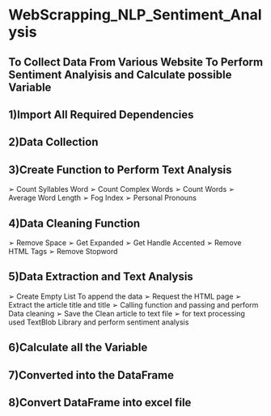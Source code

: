 # WebScrapping_NLP_Sentiment_Analysis

## To Collect Data From Various Website To Perform Sentiment Analyisis and Calculate possible Variable

## 1)Import All Required Dependencies
## 2)Data Collection
## 3)Create Function to Perform Text Analysis
   ➢ Count Syllables Word
   ➢ Count Complex Words
   ➢ Count Words
   ➢ Average Word Length
   ➢ Fog Index
   ➢ Personal Pronouns
## 4)Data Cleaning Function
   ➢ Remove Space
   ➢ Get Expanded
   ➢ Get Handle Accented
   ➢ Remove HTML Tags
   ➢ Remove Stopword
## 5)Data Extraction and Text Analysis
   ➢ Create Empty List To append the data 
   ➢ Request the HTML page
   ➢ Extract the article title and title
   ➢ Calling function and passing and perform Data cleaning
   ➢ Save the Clean article to text file
   ➢ for text processing used TextBlob Library and perform sentiment analysis
## 6)Calculate all the Variable
## 7)Converted into the DataFrame
## 8)Convert DataFrame into excel file

